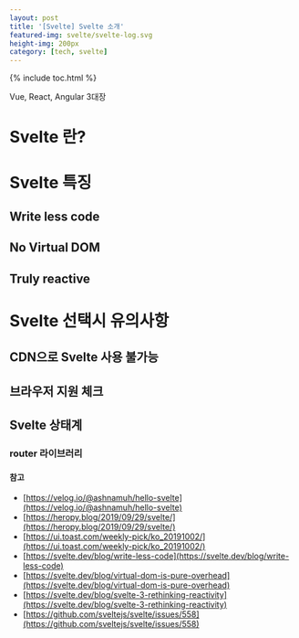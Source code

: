 ```yaml
---
layout: post
title: '[Svelte] Svelte 소개'
featured-img: svelte/svelte-log.svg
height-img: 200px
category: [tech, svelte]
---
```

{% include toc.html %}

Vue, React, Angular 3대장

# Svelte 란?

# Svelte 특징

## Write less code

## No Virtual DOM

## Truly reactive

# Svelte 선택시 유의사항

## CDN으로 Svelte 사용 불가능

## 브라우저 지원 체크

## Svelte 상태계

### router 라이브러리

#### 참고
- [https://velog.io/@ashnamuh/hello-svelte](https://velog.io/@ashnamuh/hello-svelte)
- [https://heropy.blog/2019/09/29/svelte/](https://heropy.blog/2019/09/29/svelte/)
- [https://ui.toast.com/weekly-pick/ko_20191002/](https://ui.toast.com/weekly-pick/ko_20191002/)
- [https://svelte.dev/blog/write-less-code](https://svelte.dev/blog/write-less-code)
- [https://svelte.dev/blog/virtual-dom-is-pure-overhead](https://svelte.dev/blog/virtual-dom-is-pure-overhead)
- [https://svelte.dev/blog/svelte-3-rethinking-reactivity](https://svelte.dev/blog/svelte-3-rethinking-reactivity)
- [https://github.com/sveltejs/svelte/issues/558](https://github.com/sveltejs/svelte/issues/558)